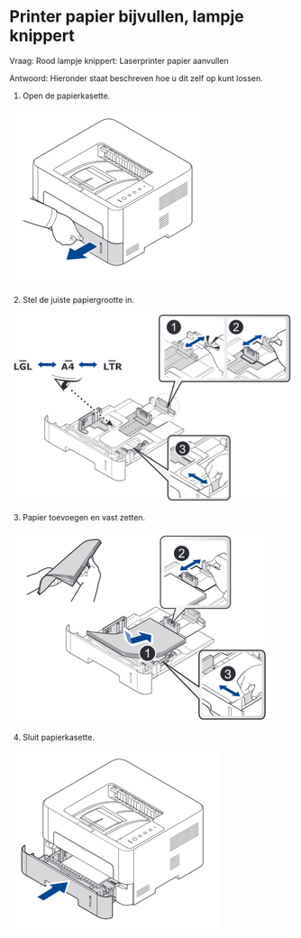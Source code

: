 # Printer papier bijvullen, lampje knippert

Vraag:
Rood lampje knippert: Laserprinter papier aanvullen

Antwoord:
Hieronder staat beschreven hoe u dit zelf op kunt lossen.

1. Open de papierkasette.

![](/kennissys/img/papiervul1.png)


2. Stel de juiste papiergrootte in.

![](/kennissys/img/papiervul2.png)




3. Papier toevoegen en vast zetten.

![](/kennissys/img/papiervul3.png)

4. Sluit papierkasette.

![](/kennissys/img/papiervul4.png)
